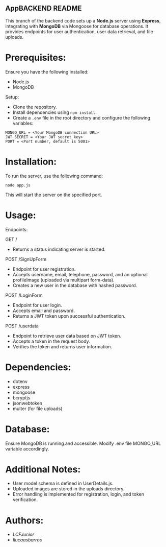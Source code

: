 
## AppBACKEND README 
This branch of the backend code sets up a **Node.js** server using **Express**, integrating with **MongoDB** via Mongoose for database operations. It provides endpoints for user authentication, user data retrieval, and file uploads.

# Prerequisites:
Ensure you have the following installed: 

- Node.js
- MongoDB

Setup: 
- Clone the repository.
- Install dependencies using ```npm install```.
- Create a ```.env``` file in the root directory and configure the following variables:
```
MONGO_URL = <Your MongoDB connection URL>
JWT_SECRET = <Your JWT secret key>
PORT = <Port number, default is 5001>
```
# Installation:

To run the server, use the following command:
```
node app.js
```
This will start the server on the specified port.

# Usage:
Endpoints:

 GET /

  - Returns a status indicating server is started.

 POST /SignUpForm

  - Endpoint for user registration.
  - Accepts username, email, telephone, password, and an optional profileImage (uploaded via multipart form-data).
  - Creates a new user in the database with hashed password.

 POST /LoginForm

  - Endpoint for user login.
  - Accepts email and password.
  - Returns a JWT token upon successful authentication.

 POST /userdata

  - Endpoint to retrieve user data based on JWT token.
  - Accepts a token in the request body.
  - Verifies the token and returns user information.

# Dependencies:
- dotenv
- express
- mongoose
- bcryptjs
- jsonwebtoken
- multer (for file uploads)
# Database:
Ensure MongoDB is running and accessible. Modify .env file MONGO_URL variable accordingly.

# Additional Notes:
- User model schema is defined in UserDetails.js.
- Uploaded images are stored in the uploads directory.
- Error handling is implemented for registration, login, and token verification.
# Authors:
- *LCFJunior*
- *llucaasbarros*

